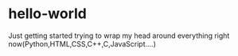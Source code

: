 # hello-world
Just getting started
trying to wrap my head around everything right now(Python,HTML,CSS,C++,C,JavaScript....)
